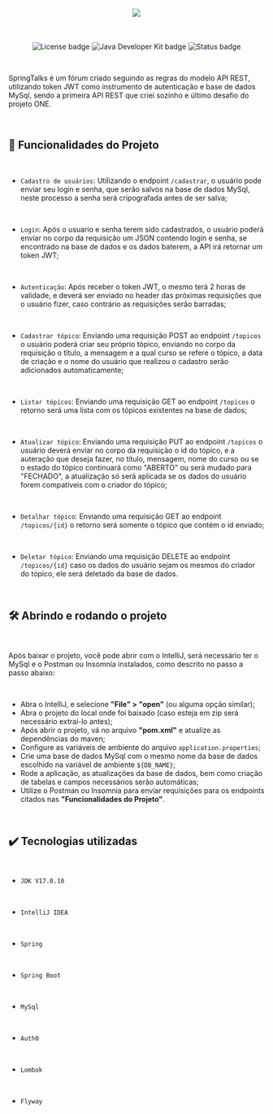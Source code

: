 <h1 align="center"><img loading="lazy" src="https://github.com/Romano-g/forum/assets/143983377/30e91f1f-df97-470b-bba6-c5267cc22ae7"></h1>
<br>
<p align="center">
  <img loading="lazy" alt="License badge" src="https://img.shields.io/badge/LICENSE-MIT-darkgreen">
  <img loading="lazy" alt="Java Developer Kit badge" src="https://img.shields.io/badge/JDK-V17.0.10-%23eb8302">
  <img loading="lazy" alt="Status badge" src="https://img.shields.io/badge/STATUS-FINALIZADO-9400D3">
</p>
<br>
<p>SpringTalks é um fórum criado seguindo as regras do modelo API REST, utilizando token JWT como instrumento de autenticação e base de dados MySql, sendo a primeira API REST que criei sozinho e último desafio do projeto ONE.</p>

<br>
<h2>🔨 Funcionalidades do Projeto</h2>
<br>

- `Cadastro de usuários`: Utilizando o endpoint `/cadastrar`, o usuário pode enviar seu login e senha, que serão salvos na base de dados MySql, neste processo a senha será cripografada antes de ser salva;
<br>

- `Login`: Após o usuario e senha terem sido cadastrados, o usuário poderá enviar no corpo da requisição um JSON contendo login e senha, se encontrado na base de dados e os dados baterem, a API irá retornar um token JWT;
<br>

- `Autenticação`: Após receber o token JWT, o mesmo terá 2 horas de validade, e deverá ser enviado no header das próximas requisições que o usuário fizer, caso contrário as requisições serão barradas;
<br>

- `Cadastrar tópico`: Enviando uma requisição POST ao endpoint `/topicos` o usuário poderá criar seu próprio tópico, enviando no corpo da requisição o título, a mensagem e a qual curso se refere o tópico, a data de criação e o nome do usuário que realizou o cadastro serão adicionados automaticamente;
<br>

- `Listar tópicos`: Enviando uma requisição GET ao endpoint `/topicos` o retorno será uma lista com os tópicos existentes na base de dados;
<br>

- `Atualizar tópico`: Enviando uma requisição PUT ao endpoint `/topicos` o usuário deverá enviar no corpo da requisição o id do tópico, e a auteração que deseja fazer, no título, mensagem, nome do curso ou se o estado do tópico continuará como "ABERTO" ou será mudado para "FECHADO", a atualização só será aplicada se os dados do usuário forem compatíveis com o criador do tópico;
<br>

- `Detalhar tópico`: Enviando uma requisição GET ao endpoint `/topicos/{id}` o retorno será somente o tópico que contém o id enviado;
<br>

- `Deletar tópico`: Enviando uma requisição DELETE ao endpoint `/topicos/{id}` caso os dados do usuário sejam os mesmos do criador do tópico, ele será deletado da base de dados.
<br>

<h2>🛠️ Abrindo e rodando o projeto</h2>
<br>

<p>Após baixar o projeto, você pode abrir com o IntelliJ, será necessário ter o MySql e o Postman ou Insomnia instalados, como descrito no passo a passo abaixo:</p>
<br>

- Abra o IntelliJ, e selecione <b>"File" > "open"</b> (ou alguma opção similar);
- Abra o projeto do local onde foi baixado (caso esteja em zip será necessário extraí-lo antes);
- Após abrir o projeto, vá no arquivo <b>"pom.xml"</b> e atualize as dependências do maven;
- Configure as variáveis de ambiente do arquivo `application.properties`;
- Crie uma base de dados MySql com o mesmo nome da base de dados escolhido na variável de ambiente `${DB_NAME}`;
- Rode a aplicação, as atualizações da base de dados, bem como criação de tabelas e campos necessários serão automáticas;
- Utilize o Postman ou Insomnia para enviar requisições para os endpoints citados nas <b>"Funcionalidades do Projeto"</b>.
<br>

<h2>✔️ Tecnologias utilizadas</h2>
<br>

- `JDK V17.0.10`
<br>
  
- `IntelliJ IDEA`
<br>
  
- `Spring`
<br>

- `Spring Boot`
<br>

- `MySql`
<br>

- `Auth0`
<br>

- `Lombok`
<br>

- `Flyway`
